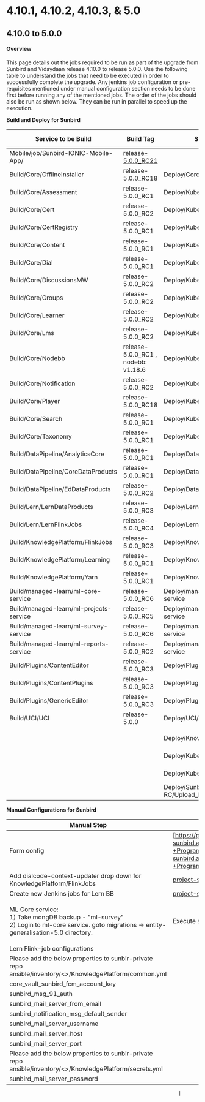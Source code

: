 # 4.10.1, 4.10.2, 4.10.3, & 5.0

## 4.10.0 to 5.0.0

#### Overview <a href="#user-content-overview" id="user-content-overview"></a>

This page details out the jobs required to be run as part of the upgrade from Sunbird and Vidaydaan release 4.10.0 to release 5.0.0. Use the following table to understand the jobs that need to be executed in order to successfully complete the upgrade. Any jenkins job configuration or pre-requisites mentioned under manual configuration section needs to be done first before running any of the mentioned jobs. The order of the jobs should also be run as shown below. They can be run in parallel to speed up the execution.

**Build and Deploy for Sunbird**

| Service to be Build                     | Build Tag                                                                                          | Service to Deploy                        | Deploy Tag         | Comments                             |
| --------------------------------------- | -------------------------------------------------------------------------------------------------- | ---------------------------------------- | ------------------ | ------------------------------------ |
| Mobile/job/Sunbird-IONIC-Mobile-App/    | [release-5.0.0\_RC21](https://github.com/Sunbird-Ed/SunbirdEd-mobile-app/tree/release-5.0.0\_RC21) |                                          |                    | Private branch: release-5.0.0        |
| Build/Core/OfflineInstaller             | release-5.0.0\_RC18                                                                                | Deploy/Core/OfflineInstaller             | release-5.0.0\_RC2 |                                      |
| Build/Core/Assessment                   | release-5.0.0\_RC1                                                                                 | Deploy/Kubernetes/Assessment             | release-5.0.0\_RC2 |                                      |
| Build/Core/Cert                         | release-5.0.0\_RC2                                                                                 | Deploy/Kubernetes/Cert                   | release-5.0.0\_RC2 |                                      |
| Build/Core/CertRegistry                 | release-5.0.0\_RC1                                                                                 | Deploy/Kubernetes/CertRegistry           | release-5.0.0\_RC2 |                                      |
| Build/Core/Content                      | release-5.0.0\_RC1                                                                                 | Deploy/Kubernetes/Content                | release-5.0.0\_RC2 |                                      |
| Build/Core/Dial                         | release-5.0.0\_RC1                                                                                 | Deploy/Kubernetes/Dial                   | release-5.0.0\_RC2 |                                      |
| Build/Core/DiscussionsMW                | release-5.0.0\_RC2                                                                                 | Deploy/Kubernetes/DiscussionsMW          | release-5.0.0\_RC2 |                                      |
| Build/Core/Groups                       | release-5.0.0\_RC2                                                                                 | Deploy/Kubernetes/Groups                 | release-5.0.0\_RC2 |                                      |
| Build/Core/Learner                      | release-5.0.0\_RC2                                                                                 | Deploy/Kubernetes/Learner                | release-5.0.0\_RC2 |                                      |
| Build/Core/Lms                          | release-5.0.0\_RC2                                                                                 | Deploy/Kubernetes/Lms                    | release-5.0.0\_RC2 |                                      |
| Build/Core/Nodebb                       | release-5.0.0\_RC1 , nodebb: v1.18.6                                                               | Deploy/Kubernetes/Nodebb                 | release-5.0.0\_RC2 |                                      |
| Build/Core/Notification                 | release-5.0.0\_RC2                                                                                 | Deploy/Kubernetes/Notification           | release-5.0.0\_RC2 |                                      |
| Build/Core/Player                       | release-5.0.0\_RC18                                                                                | Deploy/Kubernetes/Player                 | release-5.0.0\_RC2 |                                      |
| Build/Core/Search                       | release-5.0.0\_RC1                                                                                 | Deploy/Kubernetes/Search                 | release-5.0.0\_RC2 |                                      |
| Build/Core/Taxonomy                     | release-5.0.0\_RC1                                                                                 | Deploy/Kubernetes/Taxonomy               | release-5.0.0\_RC2 |                                      |
| Build/DataPipeline/AnalyticsCore        | release-5.0.0\_RC1                                                                                 | Deploy/DataPipeline/AnalyticsCore        | release-5.0.0\_RC1 |                                      |
| Build/DataPipeline/CoreDataProducts     | release-5.0.0\_RC1                                                                                 | Deploy/DataPipeline/CoreDataProducts     | release-5.0.0\_RC1 |                                      |
| Build/DataPipeline/EdDataProducts       | release-5.0.0\_RC2                                                                                 | Deploy/DataPipeline/EdDataProducts       | release-5.0.0\_RC1 |                                      |
| Build/Lern/LernDataProducts             | release-5.0.0\_RC3                                                                                 | Deploy/Lern/LernDataProducts             | release-5.0.0\_RC3 | New Lern BB jobs                     |
| Build/Lern/LernFlinkJobs                | release-5.0.0\_RC4                                                                                 | Deploy/Lern/LernFlinkJobs                | release-5.0.0\_RC4 | New Lern BB jobs                     |
| Build/KnowledgePlatform/FlinkJobs       | release-5.0.0\_RC3                                                                                 | Deploy/KnowledgePlatform/FlinkJobs       | release-5.0.0\_RC2 |                                      |
| Build/KnowledgePlatform/Learning        | release-5.0.0\_RC1                                                                                 | Deploy/KnowledgePlatform/Learning        | release-5.0.0\_RC2 |                                      |
| Build/KnowledgePlatform/Yarn            | release-5.0.0\_RC1                                                                                 | Deploy/KnowledgePlatform/Yarn            | release-5.0.0\_RC2 |                                      |
| Build/managed-learn/ml-core-service     | release-5.0.0\_RC6                                                                                 | Deploy/managed-learn/ml-core-service     | release-5.0.0\_RC2 |                                      |
| Build/managed-learn/ml-projects-service | release-5.0.0\_RC5                                                                                 | Deploy/managed-learn/ml-projects-service | release-5.0.0\_RC2 |                                      |
| Build/managed-learn/ml-survey-service   | release-5.0.0\_RC6                                                                                 | Deploy/managed-learn/ml-survey-service   | release-5.0.0\_RC2 |                                      |
| Build/managed-learn/ml-reports-service  | release-5.0.0\_RC2                                                                                 | Deploy/managed-learn/ml-reports-service  | release-5.0.0\_RC2 |                                      |
| Build/Plugins/ContentEditor             | release-5.0.0\_RC3                                                                                 | Deploy/Plugins/ContentEditor             | release-5.0.0\_RC2 |                                      |
| Build/Plugins/ContentPlugins            | release-5.0.0\_RC3                                                                                 | Deploy/Plugins/ContentPlugins            | release-5.0.0\_RC2 |                                      |
| Build/Plugins/GenericEditor             | release-5.0.0\_RC3                                                                                 | Deploy/Plugins/GenericEditor             | release-5.0.0\_RC2 |                                      |
| Build/UCI/UCI                           | release-5.0.0                                                                                      | Deploy/UCI/UCI                           | release-5.0.0\_RC2 |                                      |
|                                         |                                                                                                    |                                          |                    |                                      |
|                                         |                                                                                                    | Deploy/KnowledgePlatform/KafkaSetup      | release-5.0.0\_RC2 |                                      |
|                                         |                                                                                                    | Deploy/Kubernetes/Keycloak               | release-5.0.0\_RC2 |                                      |
|                                         |                                                                                                    | Deploy/Kubernetes/DialUploadSchema       | release-5.0.0\_RC2 | dial\_branch\_or\_tag: release-5.0.0 |
|                                         |                                                                                                    | Deploy/Sunbird-RC/Upload\_RC\_Schema     | release-5.0.0\_RC2 |                                      |

**Manual Configurations for Sunbird**

| Manual Step                                                                                                                                            | Instruction                                                                                                                                                                                                                  |
| ------------------------------------------------------------------------------------------------------------------------------------------------------ | ---------------------------------------------------------------------------------------------------------------------------------------------------------------------------------------------------------------------------- |
| Form config                                                                                                                                            | [https://project-sunbird.atlassian.net/wiki/spaces/MC/pages/3222962177/Form+config+-+Program+dashboard+4.10.3](https://project-sunbird.atlassian.net/wiki/spaces/MC/pages/3222962177/Form+config+-+Program+dashboard+4.10.3) |
| Add dialcode-context-updater drop down for KnowledgePlatform/FlinkJobs                                                                                 | [project-sunbird/sunbird-devops#3470](https://github.com/project-sunbird/sunbird-devops/pull/3470)                                                                                                                           |
| Create new Jenkins jobs for Lern BB                                                                                                                    | [project-sunbird/sunbird-devops#3529](https://github.com/project-sunbird/sunbird-devops/pull/3529)                                                                                                                           |
| <p>ML Core service:<br>1) Take mongDB backup - "ml-survey"<br>2) Login to ml-core service. goto migrations -> entity-generalisation-5.0 directory.</p> | Execute scripts as mentioned in the README file inside this directory.                                                                                                                                                       |
| Lern Flink-job configurations                                                                                                                          |                                                                                                                                                                                                                              |
| Please add the below properties to sunbir-private repo ansible/inventory/<>/KnowledgePlatform/common.yml                                               |                                                                                                                                                                                                                              |
| core\_vault\_sunbird\_fcm\_account\_key                                                                                                                |                                                                                                                                                                                                                              |
| sunbird\_msg\_91\_auth                                                                                                                                 |                                                                                                                                                                                                                              |
| sunbird\_mail\_server\_from\_email                                                                                                                     |                                                                                                                                                                                                                              |
| sunbird\_notification\_msg\_default\_sender                                                                                                            |                                                                                                                                                                                                                              |
| sunbird\_mail\_server\_username                                                                                                                        |                                                                                                                                                                                                                              |
| sunbird\_mail\_server\_host                                                                                                                            |                                                                                                                                                                                                                              |
| sunbird\_mail\_server\_port                                                                                                                            |                                                                                                                                                                                                                              |
| Please add the below properties to sunbir-private repo ansible/inventory/<>/KnowledgePlatform/secrets.yml                                              |                                                                                                                                                                                                                              |
| sunbird\_mail\_server\_password                                                                                                                        |                                                                                                                                                                                                                              |

```
                                                               |
```
